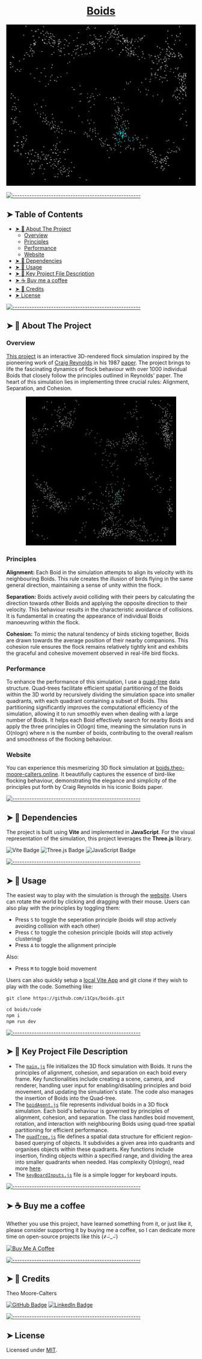 <!-- ⚠️ This README has been generated from the file(s) "blueprint.md" ⚠️--><h1 align="center"><a href="https://boids.theo-moore-calters.online">Boids</h1>
<p align="center">
  <img src="images/boids.png" alt="Logo" width="550" height="auto" />
</p>


[![-----------------------------------------------------](https://raw.githubusercontent.com/andreasbm/readme/master/assets/lines/aqua.png)](#table-of-contents)

## ➤ Table of Contents

* [➤ :pencil: About The Project](#-pencil-about-the-project)
	* [Overview](#overview)
	* [Principles](#principles)
	* [Performance](#performance)
	* [Website](#website)
* [➤ :rocket: Dependencies](#-rocket-dependencies)
* [➤ :hammer: Usage](#-hammer-usage)
* [➤ :floppy_disk: Key Project File Description](#-floppy_disk-key-project-file-description)
* [➤ :coffee: Buy me a coffee](#-coffee-buy-me-a-coffee)
* [➤ :scroll: Credits](#-scroll-credits)
* [➤ License](#-license)


[![-----------------------------------------------------](https://raw.githubusercontent.com/andreasbm/readme/master/assets/lines/aqua.png)](#pencil-about-the-project)

## ➤ :pencil: About The Project

### Overview
[This project](https://boids.theo-moore-calters.online) is an interactive 3D-rendered flock simulation inspired by the pioneering work of [Craig Reynolds](https://www.red3d.com/cwr/index.html) in his 1987 [paper](https://www.red3d.com/cwr/boids/). The project brings to life the fascinating dynamics of flock behaviour with over 1000 individual Boids that closely follow the principles outlined in Reynolds' paper. The heart of this simulation lies in implementing three crucial rules: Alignment, Separation, and Cohesion.

<p align="center">
  <img src="images/moving_boids.gif" alt="Logo" width="400" height="auto" />
</p>

### Principles
**Alignment:** Each Boid in the simulation attempts to align its velocity with its neighbouring Boids. This rule creates the illusion of birds flying in the same general direction, maintaining a sense of unity within the flock.

**Separation:** Boids actively avoid colliding with their peers by calculating the direction towards other Boids and applying the opposite direction to their velocity. This behaviour results in the characteristic avoidance of collisions. It is fundamental in creating the appearance of individual Boids manoeuvring within the flock.

**Cohesion:** To mimic the natural tendency of birds sticking together, Boids are drawn towards the average position of their nearby companions. This cohesion rule ensures the flock remains relatively tightly knit and exhibits the graceful and cohesive movement observed in real-life bird flocks.

### Performance

To enhance the performance of this simulation, I use a [quad-tree](https://en.wikipedia.org/wiki/Quadtree) data structure. Quad-trees facilitate efficient spatial partitioning of the Boids within the 3D world by recursively dividing the simulation space into smaller quadrants, with each quadrant containing a subset of Boids. This partitioning significantly improves the computational efficiency of the simulation, allowing it to run smoothly even when dealing with a large number of Boids. It helps each Boid effectively search for nearby Boids and apply the three principles in O(logn) time, meaning the simulation runs in O(nlogn) where n is the number of boids, contributing to the overall realism and smoothness of the flocking behaviour.

### Website

You can experience this mesmerizing 3D flock simulation at [boids.theo-moore-calters.online](https://boids.theo-moore-calters.online). It beautifully captures the essence of bird-like flocking behaviour, demonstrating the elegance and simplicity of the principles put forth by Craig Reynolds in his iconic Boids paper.

[![-----------------------------------------------------](https://raw.githubusercontent.com/andreasbm/readme/master/assets/lines/aqua.png)](#rocket-dependencies)

## ➤ :rocket: Dependencies

The project is built using **Vite** and implemented in **JavaScript**. For the visual representation of the simulation, this project leverages the **Three.js** library.
  
![Vite Badge](https://img.shields.io/badge/Vite-646CFF?logo=vite&logoColor=fff&style=for-the-badge) ![Three.js Badge](https://img.shields.io/badge/Three.js-000?logo=threedotjs&logoColor=fff&style=for-the-badge)
 ![JavaScript Badge](https://img.shields.io/badge/JavaScript-F7DF1E?logo=javascript&logoColor=000&style=for-the-badge)

[![-----------------------------------------------------](https://raw.githubusercontent.com/andreasbm/readme/master/assets/lines/aqua.png)](#hammer-usage)

## ➤ :hammer: Usage
 The easiest way to play with the simulation is through the [website](https://boids.theo-moore-calters.online). Users can rotate the world by clicking and dragging with their mouse. Users can also play with the principles by toggling them:
 
 - Press `S` to toggle the seperation principle (boids will stop actively avoiding collision with each other)
 - Press `C` to toggle the cohesion principle (boids will stop actively clustering)
 - Press `A` to toggle the allignment principle 
 
Also:
- Press `M` to toggle boid movement

Users can also quickly setup a [local Vite App](https://vitejs.dev/guide/) and git clone if they wish to play with the code. Something like:


```
git clone https://github.com/i1Cps/boids.git
```

```
cd boids/code
npm i
npm run dev
```

[![-----------------------------------------------------](https://raw.githubusercontent.com/andreasbm/readme/master/assets/lines/aqua.png)](#floppy_disk-key-project-file-description)

## ➤ :floppy_disk: Key Project File Description

* The [`main.js`](code/main.js) file initializes the 3D flock simulation with Boids. It runs the principles of alignment, cohesion, and separation on each boid every frame. Key functionalities include creating a scene, camera, and renderer, handling user input for enabling/disabling principles and boid movement, and updating the simulation's state. The code also manages the insertion of Boids into the Quad-tree.
*  The [`boidAgent.js`](code/boidAgent.js) file represents individual boids in a 3D flock simulation. Each boid's behaviour is governed by principles of alignment, cohesion, and separation. The class handles boid movement, rotation, and interaction with neighbouring Boids using quad-tree spatial partitioning for efficient performance.
*  The [`quadTree.js`](code/quadTree.js) file defines a spatial data structure for efficient region-based querying of objects. It subdivides a given area into quadrants and organises objects within these quadrants. Key functions include insertion, finding objects within a specified range, and dividing the area into smaller quadrants when needed. Has complexity O(nlogn), read more [here](https://en.wikipedia.org/wiki/Quadtree).
*  The [`keyBoardInputs.js`](code/keyboardInputs.js) file is a simple logger for keyboard inputs.



[![-----------------------------------------------------](https://raw.githubusercontent.com/andreasbm/readme/master/assets/lines/aqua.png)](#coffee-buy-me-a-coffee)

## ➤ :coffee: Buy me a coffee
Whether you use this project, have learned something from it, or just like it, please consider supporting it by buying me a coffee, so I can dedicate more time on open-source projects like this (҂⌣̀_⌣́)

<a href="https://www.buymeacoffee.com/i1Cps" target="_blank"><img src="https://cdn.buymeacoffee.com/buttons/v2/default-violet.png" alt="Buy Me A Coffee" style="height: 60px !important;width: 217px !important;" ></a>


[![-----------------------------------------------------](https://raw.githubusercontent.com/andreasbm/readme/master/assets/lines/aqua.png)](#scroll-credits)

## ➤ :scroll: Credits

Theo Moore-Calters 


[![GitHub Badge](https://img.shields.io/badge/GitHub-100000?style=for-the-badge&logo=github&logoColor=white)](https://github.com/i1Cps) [![LinkedIn Badge](https://img.shields.io/badge/LinkedIn-0077B5?style=for-the-badge&logo=linkedin&logoColor=white)](www.linkedin.com/in/theo-moore-calters)

[![-----------------------------------------------------](https://raw.githubusercontent.com/andreasbm/readme/master/assets/lines/aqua.png)](#license)

## ➤ License
	
Licensed under [MIT](https://opensource.org/licenses/MIT).

